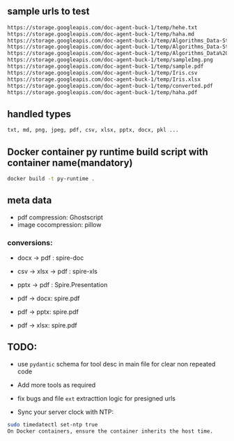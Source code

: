 ## sample urls to test

```bash
https://storage.googleapis.com/doc-agent-buck-1/temp/hehe.txt
https://storage.googleapis.com/doc-agent-buck-1/temp/haha.md
https://storage.googleapis.com/doc-agent-buck-1/temp/Algorithms_Data-Structures.ppt
https://storage.googleapis.com/doc-agent-buck-1/temp/Algorithms_Data-Structures.pptx
https://storage.googleapis.com/doc-agent-buck-1/temp/Algorithms_Data%20Structures.docx
https://storage.googleapis.com/doc-agent-buck-1/temp/sampleImg.png
https://storage.googleapis.com/doc-agent-buck-1/temp/sample.pdf
https://storage.googleapis.com/doc-agent-buck-1/temp/Iris.csv
https://storage.googleapis.com/doc-agent-buck-1/temp/Iris.xlsx
https://storage.googleapis.com/doc-agent-buck-1/temp/converted.pdf
https://storage.googleapis.com/doc-agent-buck-1/temp/haha.pdf
```

## handled types

```bash
txt, md, png, jpeg, pdf, csv, xlsx, pptx, docx, pkl ...
```

## Docker container py runtime build script with container name(mandatory)

```bash
docker build -t py-runtime .
```

## meta data

- pdf compression: Ghostscript
- image cocompression: pillow

### conversions:

- docx -> pdf : spire-doc
- csv -> xlsx -> pdf : spire-xls
- pptx -> pdf : Spire.Presentation

- pdf -> docx: spire.pdf
- pdf -> pptx: spire.pdf
- pdf -> xlsx: spire.pdf

## TODO:

- use `pydantic` schema for tool desc in main file for clear non repeated code

- Add more tools as required

- fix bugs and file `ext` extracttion logic for presigned urls

- Sync your server clock with NTP:

```bash
sudo timedatectl set-ntp true
On Docker containers, ensure the container inherits the host time.
```
